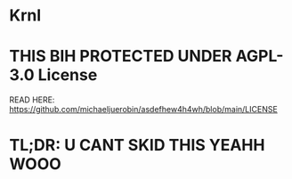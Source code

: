# Krnl
# THIS BIH PROTECTED UNDER AGPL-3.0 License
READ HERE: https://github.com/michaeljuerobin/asdefhew4h4wh/blob/main/LICENSE
# TL;DR: U CANT SKID THIS YEAHH WOOO
